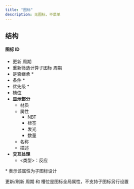 ```yaml
---
title: "图标"
description: 无图标，不菜单
---
```


## 结构

#### 图标 ID

* 更新 周期
* 重新筛选计算子图标 周期
* 是否继承 \*
* 条件 \*
* 优先级 \*
* 槽位
* **显示部分**
  * 材质
  * 属性
    * NBT
    * 标签
    * 发光
    * 数量
  * 名称
  * 描述
* **交互处理**
  * &lt;类型&gt;：反应

\* 表示该属性为子图标设计

更新/刷新 周期 和 槽位是图标全局属性，不支持子图标另行设置


